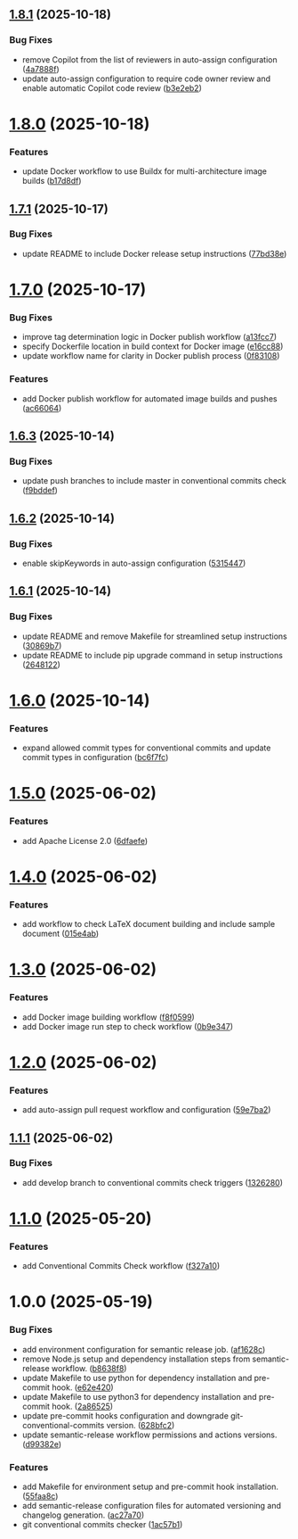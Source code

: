 ## [1.8.1](https://github.com/merendamattia/devops-automation-hub/compare/v1.8.0...v1.8.1) (2025-10-18)


### Bug Fixes

* remove Copilot from the list of reviewers in auto-assign configuration ([4a7888f](https://github.com/merendamattia/devops-automation-hub/commit/4a7888fd0a3c2571004c0a8ee42e92e0283449c4))
* update auto-assign configuration to require code owner review and enable automatic Copilot code review ([b3e2eb2](https://github.com/merendamattia/devops-automation-hub/commit/b3e2eb27605883c1a6c2cad5f8f23c006c37d398))

# [1.8.0](https://github.com/merendamattia/devops-automation-hub/compare/v1.7.1...v1.8.0) (2025-10-18)


### Features

* update Docker workflow to use Buildx for multi-architecture image builds ([b17d8df](https://github.com/merendamattia/devops-automation-hub/commit/b17d8df4d019fef180ebcd7fdf8c5fb958b335ef))

## [1.7.1](https://github.com/merendamattia/devops-automation-hub/compare/v1.7.0...v1.7.1) (2025-10-17)


### Bug Fixes

* update README to include Docker release setup instructions ([77bd38e](https://github.com/merendamattia/devops-automation-hub/commit/77bd38ef83fac32775f5292ae166ca0d8bca4c8c))

# [1.7.0](https://github.com/merendamattia/devops-automation-hub/compare/v1.6.3...v1.7.0) (2025-10-17)


### Bug Fixes

* improve tag determination logic in Docker publish workflow ([a13fcc7](https://github.com/merendamattia/devops-automation-hub/commit/a13fcc74953fc73f94db88f2fdea311f873f0748))
* specify Dockerfile location in build context for Docker image ([e16cc88](https://github.com/merendamattia/devops-automation-hub/commit/e16cc88dba4a5e519bd64041ba118c6fd5835667))
* update workflow name for clarity in Docker publish process ([0f83108](https://github.com/merendamattia/devops-automation-hub/commit/0f83108858f871178209e21265553a738323fc7b))


### Features

* add Docker publish workflow for automated image builds and pushes ([ac66064](https://github.com/merendamattia/devops-automation-hub/commit/ac66064ecfb287a0908e6c20e98b842d858ab979))

## [1.6.3](https://github.com/merendamattia/devops-automation-hub/compare/v1.6.2...v1.6.3) (2025-10-14)


### Bug Fixes

* update push branches to include master in conventional commits check ([f9bddef](https://github.com/merendamattia/devops-automation-hub/commit/f9bddef88b2b9dea9b48cbeda190e6d0d4830702))

## [1.6.2](https://github.com/merendamattia/devops-automation-hub/compare/v1.6.1...v1.6.2) (2025-10-14)


### Bug Fixes

* enable skipKeywords in auto-assign configuration ([5315447](https://github.com/merendamattia/devops-automation-hub/commit/53154475206bf80a0dfca2ee98922ea2c3d90e46))

## [1.6.1](https://github.com/merendamattia/devops-automation-hub/compare/v1.6.0...v1.6.1) (2025-10-14)


### Bug Fixes

* update README and remove Makefile for streamlined setup instructions ([30869b7](https://github.com/merendamattia/devops-automation-hub/commit/30869b7737e19f1f808b5267093c843f4e0e73d0))
* update README to include pip upgrade command in setup instructions ([2648122](https://github.com/merendamattia/devops-automation-hub/commit/2648122e846aa7d23b538738eaab30f47fe24ee9))

# [1.6.0](https://github.com/merendamattia/github-action/compare/v1.5.0...v1.6.0) (2025-10-14)


### Features

* expand allowed commit types for conventional commits and update commit types in configuration ([bc6f7fc](https://github.com/merendamattia/github-action/commit/bc6f7fc357bac85794164f99862c8537cab6b5bd))

# [1.5.0](https://github.com/merendamattia/github-action/compare/v1.4.0...v1.5.0) (2025-06-02)


### Features

* add Apache License 2.0 ([6dfaefe](https://github.com/merendamattia/github-action/commit/6dfaefe04b5b8d16714727163ffa8cd57b73e5a4))

# [1.4.0](https://github.com/merendamattia/github-action/compare/v1.3.0...v1.4.0) (2025-06-02)


### Features

* add workflow to check LaTeX document building and include sample document ([015e4ab](https://github.com/merendamattia/github-action/commit/015e4ab12af9bba63d9c3a599dd5778f16d701d5))

# [1.3.0](https://github.com/merendamattia/github-action/compare/v1.2.0...v1.3.0) (2025-06-02)


### Features

* add Docker image building workflow ([f8f0599](https://github.com/merendamattia/github-action/commit/f8f05996b64c34a1a4023e87cb6f4a7f9f3d9e75))
* add Docker image run step to check workflow ([0b9e347](https://github.com/merendamattia/github-action/commit/0b9e34700d6c31707e49120710a51c777cfd6cd8))

# [1.2.0](https://github.com/merendamattia/github-action/compare/v1.1.1...v1.2.0) (2025-06-02)


### Features

* add auto-assign pull request workflow and configuration ([59e7ba2](https://github.com/merendamattia/github-action/commit/59e7ba20523185fa8e80e04b0687fb0f65a7a91d))

## [1.1.1](https://github.com/merendamattia/github-action/compare/v1.1.0...v1.1.1) (2025-06-02)


### Bug Fixes

* add develop branch to conventional commits check triggers ([1326280](https://github.com/merendamattia/github-action/commit/13262808401768aa594ca0c6cad0a1ce3de016b5))

# [1.1.0](https://github.com/merendamattia/github-action/compare/v1.0.0...v1.1.0) (2025-05-20)


### Features

* add Conventional Commits Check workflow ([f327a10](https://github.com/merendamattia/github-action/commit/f327a10d81c8833b8bd0049c07a6e5bbb225b058))

# 1.0.0 (2025-05-19)


### Bug Fixes

* add environment configuration for semantic release job. ([af1628c](https://github.com/merendamattia/github-action/commit/af1628c4b053aad3f91a795f79cd964ca84419f7))
* remove Node.js setup and dependency installation steps from semantic-release workflow. ([b8638f8](https://github.com/merendamattia/github-action/commit/b8638f8e38662a7bf08811bc82fe98fa3d916981))
* update Makefile to use python for dependency installation and pre-commit hook. ([e62e420](https://github.com/merendamattia/github-action/commit/e62e4209d532e7b1f115eb2d9199a118d1661774))
* update Makefile to use python3 for dependency installation and pre-commit hook. ([2a86525](https://github.com/merendamattia/github-action/commit/2a86525a7b2117bb747d690f7e3be490849b5392))
* update pre-commit hooks configuration and downgrade git-conventional-commits version. ([628bfc2](https://github.com/merendamattia/github-action/commit/628bfc26cc1d58bb585ecf75dad6eb998b1215fc))
* update semantic-release workflow permissions and actions versions. ([d99382e](https://github.com/merendamattia/github-action/commit/d99382e52696deeaf5e4f4f578374d0f6c8b8949))


### Features

* add Makefile for environment setup and pre-commit hook installation. ([55faa8c](https://github.com/merendamattia/github-action/commit/55faa8cd5e762b6cdc03409973b37ed42f79c643))
* add semantic-release configuration files for automated versioning and changelog generation. ([ac27a70](https://github.com/merendamattia/github-action/commit/ac27a70b5707561d0b6e3932f4f287b9e133617f))
* git conventional commits checker ([1ac57b1](https://github.com/merendamattia/github-action/commit/1ac57b1c774020ed50fc921865abce356dd70465))
